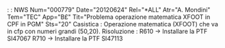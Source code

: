  :  : NWS Num="000779" Date="20120624" Rel="\*ALL" Atr="A. Mondini" Tem="TEC" App="B£" Tit="Problema operazione matematica XFOOT              in CPF in PGM" Sts="20"
Casistica : 
Operazione matematica (XFOOT) che va in cfp con numeri grandi (50,20).
Risoluzione : 
R610 -> Installare la PTF SI47067
R710 -> Installare la PTF SI47113

